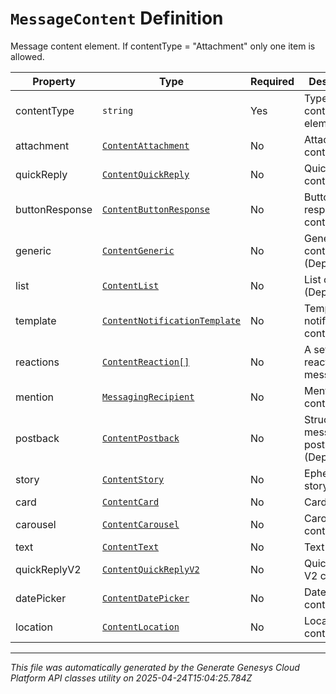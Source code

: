 # `MessageContent` Definition

Message content element. If contentType = "Attachment" only one item is allowed.

| Property | Type | Required | Description |
|----------|------|----------|-------------|
| contentType | `string` | Yes | Type of this content element. |
| attachment | [`ContentAttachment`](contentattachment-definition.md) | No | Attachment content. |
| quickReply | [`ContentQuickReply`](contentquickreply-definition.md) | No | Quick reply content. |
| buttonResponse | [`ContentButtonResponse`](contentbuttonresponse-definition.md) | No | Button response content. |
| generic | [`ContentGeneric`](contentgeneric-definition.md) | No | Generic content (Deprecated). |
| list | [`ContentList`](contentlist-definition.md) | No | List content (Deprecated). |
| template | [`ContentNotificationTemplate`](contentnotificationtemplate-definition.md) | No | Template notification content. |
| reactions | [`ContentReaction[]`](contentreaction-definition.md) | No | A set of reactions to a message. |
| mention | [`MessagingRecipient`](messagingrecipient-definition.md) | No | Mention content. |
| postback | [`ContentPostback`](contentpostback-definition.md) | No | Structured message postback (Deprecated). |
| story | [`ContentStory`](contentstory-definition.md) | No | Ephemeral story content. |
| card | [`ContentCard`](contentcard-definition.md) | No | Card content |
| carousel | [`ContentCarousel`](contentcarousel-definition.md) | No | Carousel content |
| text | [`ContentText`](contenttext-definition.md) | No | Text content. |
| quickReplyV2 | [`ContentQuickReplyV2`](contentquickreplyv2-definition.md) | No | Quick reply V2 content. |
| datePicker | [`ContentDatePicker`](contentdatepicker-definition.md) | No | DatePicker content. |
| location | [`ContentLocation`](contentlocation-definition.md) | No | Location content. |

---

*This file was automatically generated by the Generate Genesys Cloud Platform API classes utility on 2025-04-24T15:04:25.784Z*
